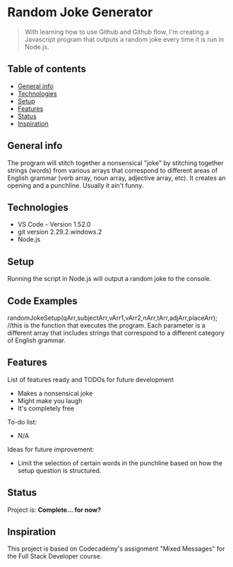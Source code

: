 # Random Joke Generator
> With learning how to use Github and Github flow, I'm creating a Javascript program that outputs a random joke every time it is run in Node.js.

## Table of contents
* [General info](#general-info)
* [Technologies](#technologies)
* [Setup](#setup)
* [Features](#features)
* [Status](#status)
* [Inspiration](#inspiration)

## General info
The program will stitch together a nonsensical "joke" by stitching together strings (words) from various arrays that correspond to different areas of English grammar (verb array, noun array, adjective array, etc). It creates an opening and a punchline. Usually it ain't funny.

## Technologies
* VS Code - Version 1.52.0
* git version 2.29.2.windows.2
* Node.js

## Setup
Running the script in Node.js will output a random joke to the console.

## Code Examples
randomJokeSetup(qArr,subjectArr,vArr1,vArr2,nArr,tArr,adjArr,placeArr); 
//this is the function that executes the program. Each parameter is a different array that includes strings that correspond to a different category of English grammar.

## Features
List of features ready and TODOs for future development
* Makes a nonsensical joke
* Might make you laugh
* It's completely free

To-do list:
* N/A

Ideas for future improvement:
* Limit the selection of certain words in the punchline based on how the setup question is structured.

## Status
Project is: __Complete... for now?__

## Inspiration
This project is based on Codecademy's assignment "Mixed Messages" for the Full Stack Developer course.
